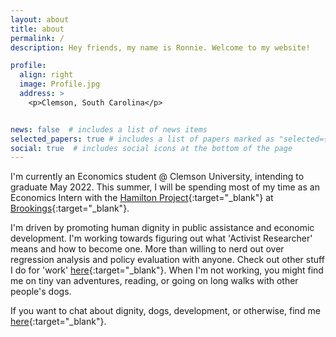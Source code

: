 ```yaml
---
layout: about
title: about
permalink: /
description: Hey friends, my name is Ronnie. Welcome to my website!

profile:
  align: right
  image: Profile.jpg
  address: >
    <p>Clemson, South Carolina</p>


news: false  # includes a list of news items
selected_papers: true # includes a list of papers marked as "selected={true}"
social: true  # includes social icons at the bottom of the page
---
```


 I'm currently an Economics student @ Clemson University, intending to graduate May 2022. This summer, I will be spending most of my time as an Economics Intern with the [Hamilton Project](https://www.hamiltonproject.org/){:target="\_blank"} at [Brookings](https://www.brookings.edu/){:target="\_blank"}.

I'm driven by promoting human dignity in public assistance and economic development. I'm working towards figuring out what 'Activist Researcher' means and how to become one. More than willing to nerd out over regression analysis and policy evaluation with anyone. Check out other stuff I do for 'work' [here](https://www.linkedin.com/in/ronnie-clevenstine-47021b176/){:target="\_blank"}. When I'm not working, you might find me on tiny van adventures, reading, or going on long walks with other people's dogs.

If you want to chat about dignity, dogs, development, or otherwise, find me [here](mailto:vcleven@clemson.edu){:target="\_blank"}.
